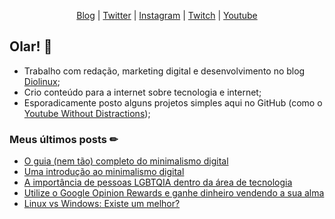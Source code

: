 <p align="center">
  <a href="https://craveiro.com.br">Blog</a> | 
  <a href="https://twitter.com/raulcraveiro">Twitter</a> | 
  <a href="https://instagram.com/raulcraveiro">Instagram</a> | 
  <a href="https://twitch.tv/raulcraveiro">Twitch</a> | 
  <a href="https://youtube.com/raulcraveiro">Youtube</a>
</p>

## Olar! 👋

- Trabalho com redação, marketing digital e desenvolvimento no blog [Diolinux](https://diolinux.com.br);
- Crio conteúdo para a internet sobre tecnologia e internet;
- Esporadicamente posto alguns projetos simples aqui no GitHub (como o [Youtube Without Distractions](https://github.com/raulcraveiro/youtube-without-distractions));

### Meus últimos posts ✏

<!-- BLOG-POST-LIST:START -->
- [O guia (nem tão) completo do minimalismo digital](https://craveiro.com.br/guia-minimalismo-digital/)
- [Uma introdução ao minimalismo digital](https://craveiro.com.br/introducao-minimalismo-digital/)
- [A importância de pessoas LGBTQIA dentro da área de tecnologia](https://craveiro.com.br/lgbtqia-tecnologia/)
- [Utilize o Google Opinion Rewards e ganhe dinheiro vendendo a sua alma](https://craveiro.com.br/google-opinion-rewards/)
- [Linux vs Windows: Existe um melhor?](https://craveiro.com.br/linux-windows-vencedor/)
<!-- BLOG-POST-LIST:END -->
